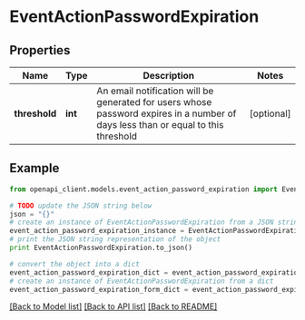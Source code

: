 # EventActionPasswordExpiration


## Properties
Name | Type | Description | Notes
------------ | ------------- | ------------- | -------------
**threshold** | **int** | An email notification will be generated for users whose password expires in a number of days less than or equal to this threshold | [optional]

## Example

```python
from openapi_client.models.event_action_password_expiration import EventActionPasswordExpiration

# TODO update the JSON string below
json = "{}"
# create an instance of EventActionPasswordExpiration from a JSON string
event_action_password_expiration_instance = EventActionPasswordExpiration.from_json(json)
# print the JSON string representation of the object
print EventActionPasswordExpiration.to_json()

# convert the object into a dict
event_action_password_expiration_dict = event_action_password_expiration_instance.to_dict()
# create an instance of EventActionPasswordExpiration from a dict
event_action_password_expiration_form_dict = event_action_password_expiration.from_dict(event_action_password_expiration_dict)
```
[[Back to Model list]](../README.md#documentation-for-models) [[Back to API list]](../README.md#documentation-for-api-endpoints) [[Back to README]](../README.md)
